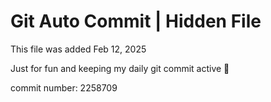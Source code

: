 # Git Auto Commit | Hidden File

This file was added Feb 12, 2025

Just for fun and keeping my daily git commit active 🤪

commit number: 2258709
